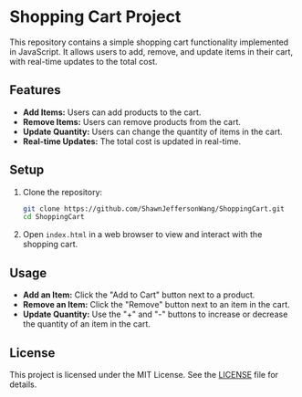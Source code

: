 # Shopping Cart Project

This repository contains a simple shopping cart functionality implemented in JavaScript. It allows users to add, remove, and update items in their cart, with real-time updates to the total cost.

## Features

- **Add Items:** Users can add products to the cart.
- **Remove Items:** Users can remove products from the cart.
- **Update Quantity:** Users can change the quantity of items in the cart.
- **Real-time Updates:** The total cost is updated in real-time.

## Setup

1. Clone the repository:
    ```sh
    git clone https://github.com/ShawnJeffersonWang/ShoppingCart.git
    cd ShoppingCart
    ```

2. Open `index.html` in a web browser to view and interact with the shopping cart.

## Usage

- **Add an Item:** Click the "Add to Cart" button next to a product.
- **Remove an Item:** Click the "Remove" button next to an item in the cart.
- **Update Quantity:** Use the "+" and "-" buttons to increase or decrease the quantity of an item in the cart.

## License

This project is licensed under the MIT License. See the [LICENSE](LICENSE) file for details.
